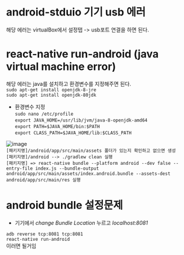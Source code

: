 # android-stduio 기기 usb 에러

해당 에러는 virtualBox에서 설정탭 -> usb포트 연결을 하면 된다.

# react-native run-android (java virtual machine error)

해당 에러는 java를 설치하고 환경변수를 지정해주면 된다.  
```sudo apt-get install openjdk-8-jre```  
```sudo apt-get install openjdk-80jdk```  

- 환경변수 지정  
```sudo nano /etc/profile```  
```export JAVA_HOME=/usr/lib/jvm/java-8-openjdk-amd64```  
```export PATH=$JAVA_HOME/bin:$PATH```  
```export CLASS_PATH=$JAVA_HOME/lib:$CLASS_PATH```  
  
![image](./public/image1.png)  
```[패키지명]/android/app/src/main/assets 폴더가 있는지 확인하고 없으면 생성```  
```[패키지명]/android --> ./gradlew clean 실행```  
```[패키지명] => react-native bundle --platform android --dev false --entry-file index.js --bundle-output android/app/src/main/assets/index.android.bundle --assets-dest android/app/src/main/res 실행```  

# android bundle 설정문제
- 기기에서 <em>change Bundle Location</em> 누르고 <em>localhost:8081</em>  
  
``` adb reverse tcp:8081 tcp:8081 ```  
``` react-native run-android ```  
이러면 될거임